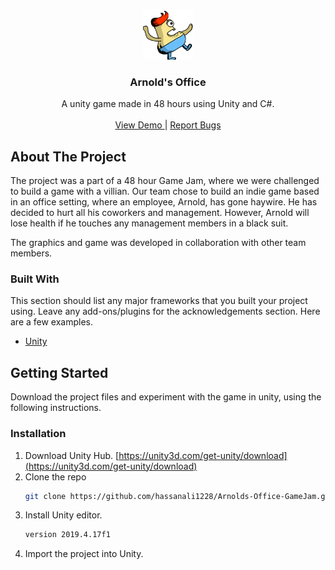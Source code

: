 <!-- PROJECT LOGO -->
<br />
<p align="center">
  <a href="https://lh3.googleusercontent.com/pw/ACtC-3cPAt-kBdcieizl5dlI-quZMzlnPY5h4ByseG7s8JGWyiwr_P0S3k467F7ZWUZ7NhKYHU5ZYjukwB--A7jc0OiGZX5n8EFpHxoClKrUhBah1YxX55VzbVzxM3lpGuwVGjQye6WH5m0zi7H_3CA8USkrKw=s300-no">
    <img src="images/logo.png" alt="Logo" width="80" height="80">
  </a>

  <h3 align="center">Arnold's Office</h3>

  <p align="center">
    A unity game made in 48 hours using Unity and C#.
    <br />
    <br />
    <a href="https://hassanali1228.github.io/Arnolds-Office-GameJam/">View Demo </a>
    |
    <a href="https://github.com/hassanali1228/Arnolds-Office-GameJam/issues/new/choose"> Report Bugs</a>
  </p>
</p>

<!-- ABOUT THE PROJECT -->
## About The Project

The project was a part of a 48 hour Game Jam, where we were challenged to build a game with a villian. Our team chose to build an indie game based in an office setting, where an employee, Arnold, has gone haywire. He has decided to hurt all his coworkers and management. However, Arnold will lose health if he touches any management members in a black suit.

The graphics and game was developed in collaboration with other team members.

### Built With

This section should list any major frameworks that you built your project using. Leave any add-ons/plugins for the acknowledgements section. Here are a few examples.
* [Unity](https://unity.com/)



<!-- GETTING STARTED -->
## Getting Started

Download the project files and experiment with the game in unity, using the following instructions. 

### Installation

1. Download Unity Hub. [https://unity3d.com/get-unity/download](https://unity3d.com/get-unity/download)
2. Clone the repo
   ```sh
   git clone https://github.com/hassanali1228/Arnolds-Office-GameJam.git
   ```
3. Install Unity editor.
   ```sh
   version 2019.4.17f1
   ```
4. Import the project into Unity.
   
